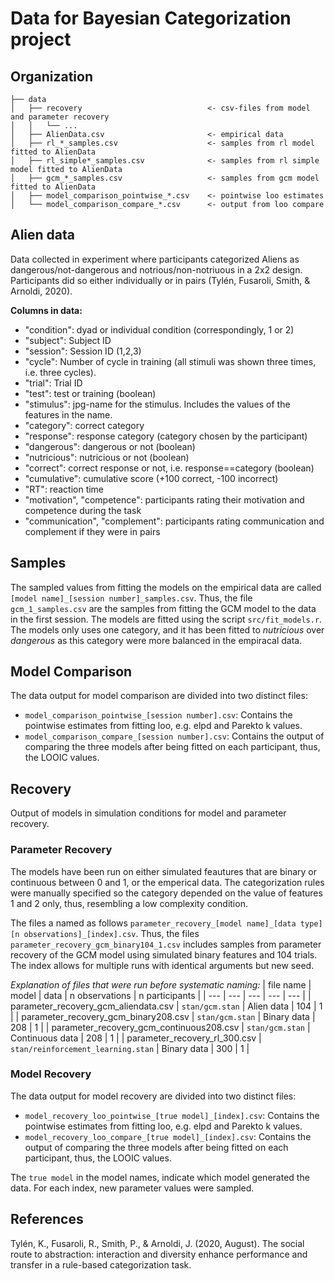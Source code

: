 # Data for Bayesian Categorization project

## Organization
````
├── data 
│   ├── recovery                            <- csv-files from model and parameter recovery
│   │   └── ...
│   ├── AlienData.csv                       <- empirical data
│   ├── rl_*_samples.csv                    <- samples from rl model fitted to AlienData
│   ├── rl_simple*_samples.csv              <- samples from rl simple model fitted to AlienData
│   ├── gcm_*_samples.csv                   <- samples from gcm model fitted to AlienData
│   ├── model_comparison_pointwise_*.csv    <- pointwise loo estimates
│   └── model_comparison_compare_*.csv      <- output from loo compare
````

## Alien data
Data collected in experiment where participants categorized Aliens as dangerous/not-dangerous and notrious/non-notriuous in a 2x2 design. Participants did so either individually or in pairs (Tylén, Fusaroli, Smith, & Arnoldi, 2020). 

**Columns in data:**
- "condition": dyad or individual condition (correspondingly, 1 or 2)
- "subject": Subject ID
- "session": Session ID (1,2,3)
- "cycle": Number of cycle in training (all stimuli was shown three times, i.e. three cycles).
- "trial": Trial ID
- "test": test or training (boolean)
- "stimulus": jpg-name for the stimulus. Includes the values of the features in the name.
- "category": correct category
- "response": response category (category chosen by the participant)
- "dangerous": dangerous or not (boolean)
- "nutricious": nutricious or not (boolean)
- "correct": correct response or not, i.e. response==category (boolean)
- "cumulative": cumulative score (+100 correct, -100 incorrect)
- "RT": reaction time
- "motivation", "competence": participants rating their motivation and competence during the task
- "communication", "complement": participants rating communication and complement if they were in pairs

## Samples
The sampled values from fitting the models on the empirical data are called ```[model name]_[session number]_samples.csv```. Thus, the file ```gcm_1_samples.csv``` are the samples from fitting the GCM model to the data in the first session. The models are fitted using the script ``src/fit_models.r``. The models only uses one category, and it has been fitted to *nutricious* over *dangerous* as this category were more balanced in the empiracal data.

## Model Comparison
The data output for model comparison are divided into two distinct files: 
- ```model_comparison_pointwise_[session number].csv```: Contains the pointwise estimates from fitting loo, e.g. elpd and Parekto k values.
- ```model_comparison_compare_[session number].csv```: Contains the output of comparing the three models after being fitted on each participant, thus, the LOOIC values.

## Recovery
Output of models in simulation conditions for model and parameter recovery. 

### Parameter Recovery
The models have been run on either simulated feautures that are binary or continuous between 0 and 1, or the emperical data. The categorization rules were manually specified so the category depended on the value of features 1 and 2 only, thus, resembling a low complexity condition.

The files a named as follows ``parameter_recovery_[model name]_[data type][n observations]_[index].csv``. Thus, the files ``parameter_recovery_gcm_binary104_1.csv`` includes samples from parameter recovery of the GCM model using simulated binary features and 104 trials. The index allows for multiple runs with identical arguments but new seed.

*Explanation of files that were run before systematic naming:*
| file name | model | data | n observations | n participants |
| --- | --- | --- | --- | --- | 
| parameter_recovery_gcm_aliendata.csv | ``stan/gcm.stan`` | Alien data | 104 | 1 | 
| parameter_recovery_gcm_binary208.csv | ``stan/gcm.stan`` | Binary data | 208 | 1 | 
| parameter_recovery_gcm_continuous208.csv | ``stan/gcm.stan`` | Continuous data | 208 | 1 | 
| parameter_recovery_rl_300.csv | ``stan/reinforcement_learning.stan`` | Binary data | 300 | 1 | 

### Model Recovery
The data output for model recovery are divided into two distinct files: 
- ```model_recovery_loo_pointwise_[true model]_[index].csv```: Contains the pointwise estimates from fitting loo, e.g. elpd and Parekto k values.
- ```model_recovery_loo_compare_[true model]_[index].csv```: Contains the output of comparing the three models after being fitted on each participant, thus, the LOOIC values.

The ``true model`` in the model names, indicate which model generated the data. For each index, new parameter values were sampled.


## References
Tylén, K., Fusaroli, R., Smith, P., & Arnoldi, J. (2020, August). The social route to abstraction: interaction and diversity enhance performance and transfer in a rule-based categorization task.